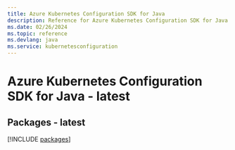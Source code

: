 ```yaml
---
title: Azure Kubernetes Configuration SDK for Java
description: Reference for Azure Kubernetes Configuration SDK for Java
ms.date: 02/26/2024
ms.topic: reference
ms.devlang: java
ms.service: kubernetesconfiguration
---
```

# Azure Kubernetes Configuration SDK for Java - latest
## Packages - latest
[!INCLUDE [packages](kubernetes-configuration-index.md)]